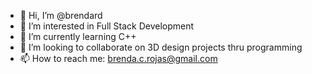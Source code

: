 - 👋 Hi, I’m @brendard
- 👀 I’m interested in Full Stack Development 
- 🌱 I’m currently learning C++
- 💞️ I’m looking to collaborate on 3D design projects thru programming
- 📫 How to reach me: brenda.c.rojas@gmail.com

<!---
brendard/brendard is a ✨ special ✨ repository because its `README.md` (this file) appears on your GitHub profile.
You can click the Preview link to take a look at your changes.
--->
